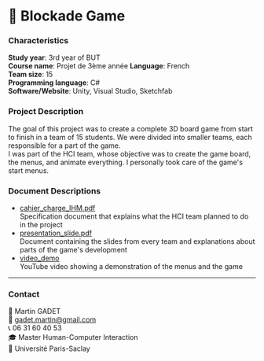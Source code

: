 # 🧱 Blockade Game

### Characteristics

**Study year**: 3rd year of BUT  
**Course name**: Projet de 3ème année
**Language**: French  
**Team size**: 15  
**Programming language**: C#  
**Software/Website**: Unity, Visual Studio, Sketchfab  

### Project Description

The goal of this project was to create a complete 3D board game from start to finish in a team of 15 students. We were divided into smaller teams, each responsible for a part of the game.  
I was part of the HCI team, whose objective was to create the game board, the menus, and animate everything. I personally took care of the game's start menus.

### Document Descriptions

- [cahier_charge_IHM.pdf](cahier_charge_IHM.pdf)  
Specification document that explains what the HCI team planned to do in the project
- [presentation_slide.pdf](presentation_slide.pdf)  
Document containing the slides from every team and explanations about parts of the game's development
- [video_demo](https://youtu.be/ZJ2nOxEonsE)  
YouTube video showing a demonstration of the menus and the game

---

### Contact

👤 Martin GADET  
📧 gadet.martin@gmail.com  
📞 06 31 60 40 53  
🎓 Master Human-Computer Interaction  
🏫 Université Paris-Saclay


